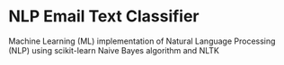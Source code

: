 NLP Email Text Classifier
=========================

Machine Learning (ML) implementation of Natural Language Processing (NLP) using scikit-learn
Naive Bayes algorithm and NLTK